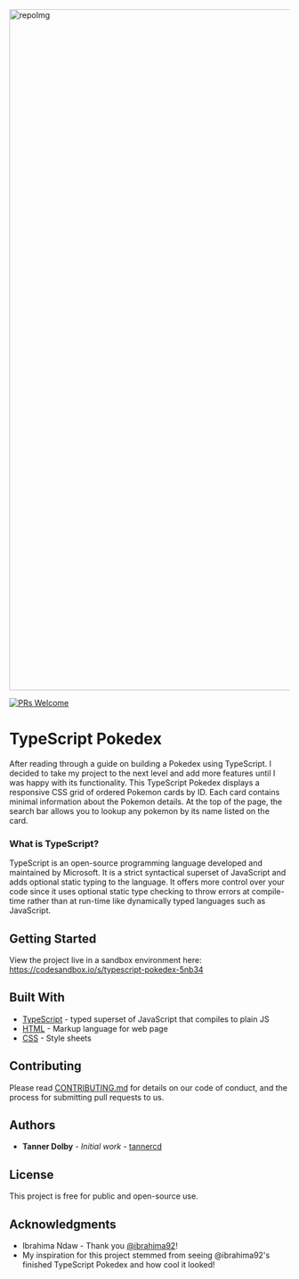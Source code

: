 <img width="1221" alt="repoImg" src="https://user-images.githubusercontent.com/48612525/83679747-c1008100-a594-11ea-8f4a-2f68e2b8da4b.png">

[![PRs Welcome](https://img.shields.io/badge/PRs-welcome-brightgreen.svg?style=flat-square)](http://makeapullrequest.com)

# TypeScript Pokedex
After reading through a guide on building a Pokedex using TypeScript. I decided to take my project to the next level and add more features until I was happy with its functionality. This TypeScript Pokedex displays a responsive CSS grid of ordered Pokemon cards by ID. Each card contains minimal information about the Pokemon details. At the top of the page, the search bar allows you to lookup any pokemon by its name listed on the card. 

### What is TypeScript?
TypeScript is an open-source programming language developed and maintained by Microsoft. It is a strict syntactical superset of JavaScript and adds optional static typing to the language. It offers more control over your code since it uses optional static type checking to throw errors at compile-time rather than at run-time like dynamically typed languages such as JavaScript. 

## Getting Started

View the project live in a sandbox environment here: https://codesandbox.io/s/typescript-pokedex-5nb34


## Built With

* [TypeScript](http://www.dropwizard.io/1.0.2/docs/) - typed superset of JavaScript that compiles to plain JS
* [HTML](https://maven.apache.org/) - Markup language for web page
* [CSS](https://rometools.github.io/rome/) - Style sheets

## Contributing

Please read [CONTRIBUTING.md](https://github.com/tannercd/typescript-pokedex/blob/master/CONTRIBUTING.md) for details on our code of conduct, and the process for submitting pull requests to us.

## Authors

* **Tanner Dolby** - *Initial work* - [tannercd](https://github.com/tannercd)

## License

This project is free for public and open-source use. 

## Acknowledgments

* Ibrahima Ndaw - Thank you [@ibrahima92](https://github.com/ibrahima92)! 
* My inspiration for this project stemmed from seeing @ibrahima92's finished TypeScript Pokedex and how cool it looked!


